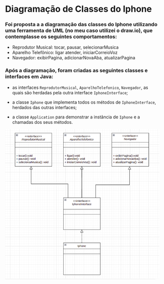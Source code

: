 # Diagramação de Classes do Iphone

### Foi proposta a a diagramação das classes do Iphone utilizando uma ferramenta de UML (no meu caso utilizei o draw.io), que contemplasse os seguintes comportamentos:

- Reprodutor Musical: tocar, pausar, selecionarMusica
- Aparelho Telefônico: ligar atender, iniciarCorreioVoz
- Navegador: exibirPagina, adicionarNovaAba, atualizarPagina

### Após a diagramação, foram criadas as seguintes classes e interfaces em Java: 

- as interfaces `ReprodutorMusical`, `AparelhoTelefonico`, `Navegador`, as quais são herdadas pela outra interface `IphoneInterface`;

- a classe `Iphone` que implementa todos os métodos de `IphoneInterface`, herdados das outras interfaces;

- a classe `Application` para demonstrar a instância de `Iphone` e a chamadas dos seus métodos.  

![diagrama-classe-iphone.png](diagrama-classe-iphone.png)

